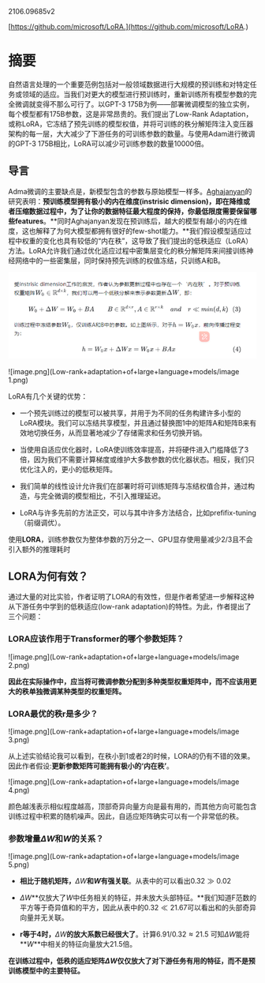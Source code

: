 2106.09685v2

[https://github.com/microsoft/LoRA.](https://github.com/microsoft/LoRA.)

# 摘要

自然语言处理的一个重要范例包括对一般领域数据进行大规模的预训练和对特定任务或领域的适应。当我们对更大的模型进行预训练时，重新训练所有模型参数的完全微调就变得不那么可行了。以GPT-3 175B为例——部署微调模型的独立实例，每个模型都有175B参数，这是非常昂贵的。我们提出了Low-Rank Adaptation，或称LoRA，它冻结了预先训练的模型权值，并将可训练的秩分解矩阵注入变压器架构的每一层，大大减少了下游任务的可训练参数的数量。与使用Adam进行微调的GPT-3 175B相比，LoRA可以减少可训练参数的数量10000倍。

## 导言

Adma微调的主要缺点是，新模型包含的参数与原始模型一样多。[Aghajanyan](https://arxiv.org/abs/2012.13255)的研究表明：**预训练模型拥有极小的内在维度(instrisic dimension)，即在降维或者压缩数据过程中，为了让你的数据特征最大程度的保持，你最低限度需要保留哪些features**。**同时Aghajanyan发现在预训练后，越大的模型有越小的内在维度，这也解释了为何大模型都拥有很好的few-shot能力。**我们假设模型适应过程中权重的变化也具有较低的“内在秩”，这导致了我们提出的低秩适应（LoRA）方法。LoRA允许我们通过优化适应过程中密集层变化的秩分解矩阵来间接训练神经网络中的一些密集层，同时保持预先训练的权值冻结，只训练A和B。

![image.png](Low-rank+adaptation+of+large+language+models/image.png)

![image.png](Low-rank+adaptation+of+large+language+models/image 1.png)

LoRA有几个关键的优势：

- 一个预先训练过的模型可以被共享，并用于为不同的任务构建许多小型的LoRA模块。我们可以冻结共享模型，并且通过替换图1中的矩阵A和矩阵B来有效地切换任务，从而显著地减少了存储需求和任务切换开销。

- 当使用自适应优化器时，LoRA使训练效率提高，并将硬件进入门槛降低了3倍，因为我们不需要计算梯度或维护大多数参数的优化器状态。相反，我们只优化注入的，更小的低秩矩阵。

- 我们简单的线性设计允许我们在部署时将可训练矩阵与冻结权值合并，通过构造，与完全微调的模型相比，不引入推理延迟。

- LoRA与许多先前的方法正交，可以与其中许多方法结合，比如prefifix-tuning（前缀调优）。

使用**LORA**，训练参数仅为整体参数的万分之一、GPU显存使用量减少2/3且不会引入额外的推理耗时

## **LORA为何有效？**

通过大量的对比实验，作者证明了LORA的有效性，但是作者希望进一步解释这种从下游任务中学到的低秩适应(low-rank adaptation)的特性。为此，作者提出了三个问题：

### **LORA应该作用于Transformer的哪个参数矩阵？**

![image.png](Low-rank+adaptation+of+large+language+models/image 2.png)

**因此在实际操作中，应当将可微调参数分配到多种类型权重矩阵中，而不应该用更大的秩单独微调某种类型的权重矩阵。**

### **LORA最优的秩r是多少？**

![image.png](Low-rank+adaptation+of+large+language+models/image 3.png)

从上述实验结论我可以看到，在秩小到1或者2的时候，LORA的仍有不错的效果。因此作者假设:**更新参数矩阵可能拥有极小的‘内在秩’**。

![image.png](Low-rank+adaptation+of+large+language+models/image 4.png)

颜色越浅表示相似程度越高，顶部奇异向量方向是最有用的，而其他方向可能包含训练过程中积累的随机噪声。因此，自适应矩阵确实可以有一个非常低的秩。

### **参数增量$\Delta W$和$W$的关系？**

![image.png](Low-rank+adaptation+of+large+language+models/image 5.png)

- **相比于随机矩阵，**$\Delta W$**和$W$有强关联**。从表中的可以看出$0.32 \gg0.02$

- $\Delta W$**仅放大了$W$中任务相关的特征，并未放大头部特征。**我们知道F范数的平方等于奇异值和的平方，因此从表中的$0.32 \ll 21.67$可以看出和的头部奇异向量并无关联。

- **r等于4时，**$\Delta W$**的放大系数已经很大了**。计算$6.91/0.32 \approx 21.5$ 可知$\Delta W$能将**$W$**中相关的特征向量放大21.5倍。

**在训练过程中，低秩的适应矩阵$\Delta W$仅仅放大了对下游任务有用的特征，而不是预训练模型中的主要特征。**


